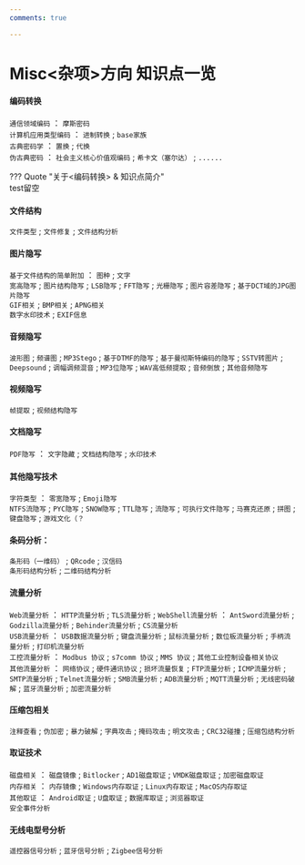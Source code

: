 ```yaml
---
comments: true

---
```


# Misc<杂项>方向 知识点一览

#### 编码转换
`通信领域编码` ： `摩斯密码`  
`计算机应用类型编码` ： `进制转换` ; `base家族`  
`古典密码学` ： `置换` ; `代换`  
`伪古典密码` ： `社会主义核心价值观编码` ; `希卡文（塞尔达）` ; `......`  

??? Quote "关于<编码转换> & 知识点简介"  
    test留空

#### 文件结构
`文件类型` ; `文件修复` ; `文件结构分析`  

#### 图片隐写
`基于文件结构的简单附加` ： `图种` ; `文字`  
`宽高隐写` ; `图片结构隐写` ; `LSB隐写` ; `FFT隐写` ; `光栅隐写` ; `图片容差隐写` ; `基于DCT域的JPG图片隐写`  
`GIF相关` ; `BMP相关` ; `APNG相关`  
`数字水印技术` ; `EXIF信息`  

#### 音频隐写
`波形图` ; `频谱图` ; `MP3Stego` ; `基于DTMF的隐写` ; `基于曼彻斯特编码的隐写` ; `SSTV转图片` ; `Deepsound` ; `调幅调频混音` ; `MP3位隐写` ; `WAV高低频提取` ; `音频倒放` ; `其他音频隐写`  

#### 视频隐写
`帧提取` ; `视频结构隐写`  

#### 文档隐写
`PDF隐写` ： `文字隐藏` ; `文档结构隐写` ; `水印技术`  

#### 其他隐写技术
`字符类型` ： `零宽隐写` ; `Emoji隐写`  
`NTFS流隐写` ; `PYC隐写` ; `SNOW隐写` ; `TTL隐写` ; `流隐写` ; `可执行文件隐写` ; `马赛克还原` ; `拼图` ; `键盘隐写` ; `游戏文化（？`  

#### 条码分析：
`条形码（一维码）` ; `QRcode` ; `汉信码`  
`条形码结构分析` ; `二维码结构分析`  

#### 流量分析
`Web流量分析` ： `HTTP流量分析` ; `TLS流量分析` ; `WebShell流量分析` ： `AntSword流量分析` ; `Godzilla流量分析` ; `Behinder流量分析` ; `CS流量分析`  
`USB流量分析` ： `USB数据流量分析` ; `键盘流量分析` ; `鼠标流量分析` ; `数位板流量分析` ; `手柄流量分析` ; `打印机流量分析`  
`工控流量分析` ： `Modbus 协议` ; `s7comm 协议` ; `MMS 协议` ; `其他工业控制设备相关协议`  
`其他流量分析` ： `网络协议` ; `硬件通讯协议` ; `损坏流量恢复` ; `FTP流量分析` ; `ICMP流量分析` ; `SMTP流量分析` ; `Telnet流量分析` ; `SMB流量分析` ; `ADB流量分析` ; `MQTT流量分析` ; `无线密码破解` ; `蓝牙流量分析` ; `加密流量分析`  

#### 压缩包相关
`注释查看` ; `伪加密` ; `暴力破解` ; `字典攻击` ; `掩码攻击` ; `明文攻击` ; `CRC32碰撞` ; `压缩包结构分析`  

#### 取证技术
`磁盘相关` ： `磁盘镜像` ; `Bitlocker` ; `AD1磁盘取证` ; `VMDK磁盘取证` ; `加密磁盘取证`  
`内存相关` ： `内存镜像` ; `Windows内存取证` ; `Linux内存取证` ; `MacOS内存取证`  
`其他取证` ： `Android取证` ; `U盘取证` ; `数据库取证` ; `浏览器取证`  
`安全事件分析`  

#### 无线电型号分析
`遥控器信号分析` ; `蓝牙信号分析` ; `Zigbee信号分析`  

